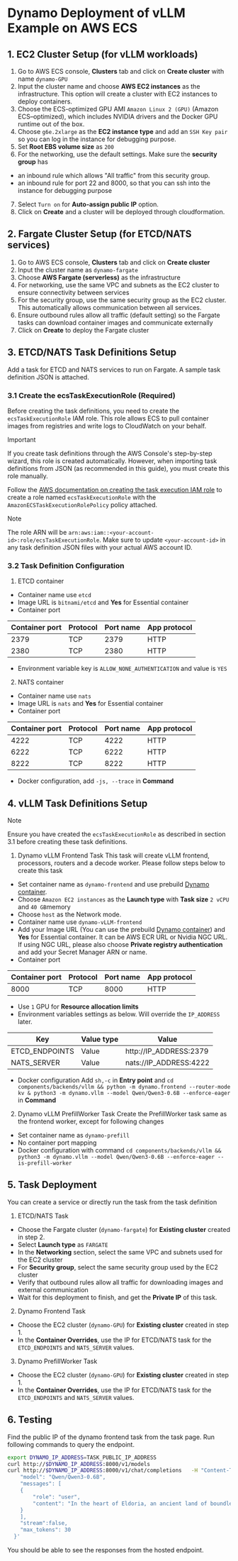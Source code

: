 # Dynamo Deployment of vLLM Example on AWS ECS
## 1. EC2 Cluster Setup (for vLLM workloads)
1. Go to AWS ECS console, **Clusters** tab and click on **Create cluster** with name `dynamo-GPU`
2. Input the cluster name and choose **AWS EC2 instances** as the infrastructure. This option will create a cluster with EC2 instances to deploy containers.
3. Choose the ECS-optimized GPU AMI `Amazon Linux 2 (GPU)` (Amazon ECS–optimized), which includes NVIDIA drivers and the Docker GPU runtime out of the box.
4. Choose `g6e.2xlarge` as the **EC2 instance type** and add an `SSH Key pair` so you can log in the instance for debugging purpose.
5. Set **Root EBS volume size** as `200`
6. For the networking, use the default settings. Make sure the **security group** has
- an inbound rule which allows "All traffic" from this security group.
- an inbound rule for port 22 and 8000, so that you can ssh into the instance for debugging purpose
7. Select `Turn on` for **Auto-assign public IP** option.
8. Click on **Create** and a cluster will be deployed through cloudformation.

## 2. Fargate Cluster Setup (for ETCD/NATS services)
1. Go to AWS ECS console, **Clusters** tab and click on **Create cluster**
2. Input the cluster name as `dynamo-fargate`
3. Choose **AWS Fargate (serverless)** as the infrastructure
4. For networking, use the same VPC and subnets as the EC2 cluster to ensure connectivity between services
5. For the security group, use the same security group as the EC2 cluster. This automatically allows communication between all services.
6. Ensure outbound rules allow all traffic (default setting) so the Fargate tasks can download container images and communicate externally
7. Click on **Create** to deploy the Fargate cluster

## 3. ETCD/NATS Task Definitions Setup
Add a task for ETCD and NATS services to run on Fargate. A sample task definition JSON is attached.

### 3.1 Create the ecsTaskExecutionRole (Required)
Before creating the task definitions, you need to create the `ecsTaskExecutionRole` IAM role. This role allows ECS to pull container images from registries and write logs to CloudWatch on your behalf.

> [!IMPORTANT]
> If you create task definitions through the AWS Console's step-by-step wizard, this role is created automatically. However, when importing task definitions from JSON (as recommended in this guide), you must create this role manually.

Follow the [AWS documentation on creating the task execution IAM role](https://docs.aws.amazon.com/AmazonECS/latest/developerguide/task_execution_IAM_role.html#create-task-execution-role) to create a role named `ecsTaskExecutionRole` with the `AmazonECSTaskExecutionRolePolicy` policy attached.

> [!NOTE]
> The role ARN will be `arn:aws:iam::<your-account-id>:role/ecsTaskExecutionRole`. Make sure to update `<your-account-id>` in any task definition JSON files with your actual AWS account ID.

### 3.2 Task Definition Configuration
1. ETCD container
- Container name use `etcd`
- Image URL is `bitnami/etcd` and **Yes** for Essential container
- Container port

|Container port|Protocol|Port name| App protocol|
|-|-|-|-|
|2379|TCP|2379|HTTP|
|2380|TCP|2380|HTTP|
- Environment variable key is `ALLOW_NONE_AUTHENTICATION` and value is `YES`
2. NATS container
- Container name use `nats`
- Image URL is `nats` and **Yes** for Essential container
- Container port

|Container port|Protocol|Port name| App protocol|
|-|-|-|-|
|4222|TCP|4222|HTTP|
|6222|TCP|6222|HTTP|
|8222|TCP|8222|HTTP|
- Docker configuration, add `-js, --trace` in **Command**

## 4. vLLM Task Definitions Setup
> [!Note]
> Ensure you have created the `ecsTaskExecutionRole` as described in section 3.1 before creating these task definitions.

1. Dynamo vLLM Frontend Task
This task will create vLLM frontend, processors, routers and a decode worker.
Please follow steps below to create this task
- Set container name as `dynamo-frontend` and use prebuild [Dynamo container](https://catalog.ngc.nvidia.com/orgs/nvidia/teams/ai-dynamo/containers/vllm-runtime).
- Choose `Amazon EC2 instances` as the **Launch type** with **Task size** `2 vCPU` and `40 GB`memory
- Choose `host` as the Network mode.
- Container name use `dynamo-vLLM-frontend`
- Add your Image URL (You can use the prebuild [Dynamo container](https://catalog.ngc.nvidia.com/orgs/nvidia/teams/ai-dynamo/containers/vllm-runtime)) and **Yes** for Essential container. It can be AWS ECR URL or Nvidia NGC URL. If using NGC URL, please also choose **Private registry authentication** and add your Secret Manager ARN or name.
- Container port

|Container port|Protocol|Port name| App protocol|
|-|-|-|-|
|8000|TCP|8000|HTTP|
- Use `1` GPU for **Resource allocation limits**
- Environment variables settings as below. Will override the `IP_ADDRESS` later.

|Key|Value type|Value|
|-|-|-|
|ETCD_ENDPOINTS|Value|http://IP_ADDRESS:2379|
|NATS_SERVER|Value|nats://IP_ADDRESS:4222|
- Docker configuration
Add `sh,-c` in **Entry point** and `cd components/backends/vllm && python -m dynamo.frontend --router-mode kv & python3 -m dynamo.vllm --model Qwen/Qwen3-0.6B --enforce-eager` in **Command**

2. Dynamo vLLM PrefillWorker Task
Create the PrefillWorker task same as the frontend worker, except for following changes
- Set container name as `dynamo-prefill`
- No container port mapping
- Docker configuration with command `cd components/backends/vllm && python3 -m dynamo.vllm --model Qwen/Qwen3-0.6B --enforce-eager --is-prefill-worker`

## 5. Task Deployment
You can create a service or directly run the task from the task definition
1. ETCD/NATS Task
- Choose the Fargate cluster (`dynamo-fargate`) for **Existing cluster** created in step 2.
- Select **Launch type** as `FARGATE`
- In the **Networking** section, select the same VPC and subnets used for the EC2 cluster
- For **Security group**, select the same security group used by the EC2 cluster
- Verify that outbound rules allow all traffic for downloading images and external communication
- Wait for this deployment to finish, and get the **Private IP** of this task.
2. Dynamo Frontend Task
- Choose the EC2 cluster (`dynamo-GPU`) for **Existing cluster** created in step 1.
- In the **Container Overrides**, use the IP for ETCD/NATS task for the `ETCD_ENDPOINTS` and `NATS_SERVER` values.
3. Dynamo PrefillWorker Task
- Choose the EC2 cluster (`dynamo-GPU`) for **Existing cluster** created in step 1.
- In the **Container Overrides**, use the IP for ETCD/NATS task for the `ETCD_ENDPOINTS` and `NATS_SERVER` values.

## 6. Testing
Find the public IP of the dynamo frontend task from the task page. Run following commands to query the endpoint.
```sh
export DYNAMO_IP_ADDRESS=TASK_PUBLIC_IP_ADDRESS
curl http://$DYNAMO_IP_ADDRESS:8000/v1/models
curl http://$DYNAMO_IP_ADDRESS:8000/v1/chat/completions   -H "Content-Type: application/json"   -d '{
    "model": "Qwen/Qwen3-0.6B",
    "messages": [
    {
        "role": "user",
        "content": "In the heart of Eldoria, an ancient land of boundless magic and mysterious creatures, lies the long-forgotten city of Aeloria. Once a beacon of knowledge and power, Aeloria was buried beneath the shifting sands of time, lost to the world for centuries. You are an intrepid explorer, known for your unparalleled curiosity and courage, who has stumbled upon an ancient map hinting at ests that Aeloria holds a secret so profound that it has the potential to reshape the very fabric of reality. Your journey will take you through treacherous deserts, enchanted forests, and across perilous mountain ranges. Your Task: Character Background: Develop a detailed background for your character. Describe their motivations for seeking out Aeloria, their skills and weaknesses, and any personal connections to the ancient city or its legends. Are they driven by a quest for knowledge, a search for lost familt clue is hidden."
    }
    ],
    "stream":false,
    "max_tokens": 30
  }'
```
You should be able to see the responses from the hosted endpoint.